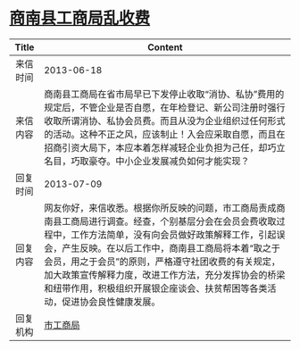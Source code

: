 # <a href="http://www.shangluo.gov.cn/zmhd/ldxxxx.jsp?urltype=leadermail.LeaderMailContentUrl&wbtreeid=1112&leadermailid=1879">商南县工商局乱收费</a>
| Title |                                                                                                  Content                                                                                                  |
|:-----:|-----------------------------------------------------------------------------------------------------------------------------------------------------------------------------------------------------------|
| 来信时间  | 2013-06-18                                                                                                                                                                                                |
| 来信内容  | 商南县工商局在省市局早已下发停止收取“消协、私协”费用的规定后，不管企业是否自愿，在年检登记、新公司注册时强行收取所谓消协、私协会员费。而且从没为企业组织过任何形式的活动。这种不正之风，应该制止！入会应采取自愿，而且在招商引资大局下，本应本着怎样减轻企业负担为己任，却巧立名目，巧取豪夺。中小企业发展减负如何才能实现？                                           |
| 回复时间  | 2013-07-09                                                                                                                                                                                                |
| 回复内容  | 网友你好，来信收悉。根据你所反映的问题，市工商局责成商南县工商局进行调查。经查，个别基层分会在会员会费收取过程中，工作方法简单，没有向会员做好政策解释工作，引起误会，产生反映。在以后工作中，商南县工商局将本着“取之于会员，用之于会员”的原则，严格遵守社团收费的有关规定，加大政策宣传解释力度，改进工作方法，充分发挥协会的桥梁和纽带作用，积极组织开展银企座谈会、扶贫帮困等各类活动，促进协会良性健康发展。 |
| 回复机构  | <a href="../../category/agencies/市工商局.md">市工商局</a>                                                                                                                                                        |
